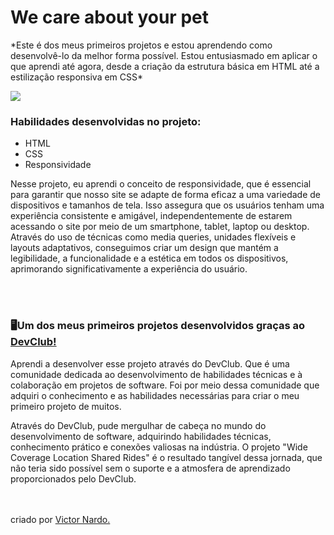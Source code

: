 <h1> We care about your pet </h1>


<p>*Este é dos meus primeiros projetos e estou aprendendo como desenvolvê-lo da melhor forma possível. Estou entusiasmado em aplicar o que aprendi até agora, desde a criação da estrutura básica em HTML até a estilização responsiva em CSS*</p>

<img src="https://github.com/vnardo/projeto-2/blob/main/img/Illustration%202.png?raw=true">

<h3>Habilidades desenvolvidas no projeto:</h3>

- HTML
- CSS
- Responsividade
<p>
Nesse projeto, eu aprendi o conceito de responsividade, que é essencial para garantir que nosso site se adapte de forma eficaz a uma variedade de dispositivos e tamanhos de tela. Isso assegura que os usuários tenham uma experiência consistente e amigável, independentemente de estarem acessando o site por meio de um smartphone, tablet, laptop ou desktop. Através do uso de técnicas como media queries, unidades flexíveis e layouts adaptativos, conseguimos criar um design que mantém a legibilidade, a funcionalidade e a estética em todos os dispositivos, aprimorando significativamente a experiência do usuário.
</p>

<br>
<br>

<h3>🖥Um dos meus primeiros projetos desenvolvidos graças ao <a href="https://rodolfomori.com.br/devclub">DevClub!</a></h3>
<p>Aprendi a desenvolver esse projeto através do DevClub. Que é uma comunidade dedicada ao desenvolvimento de habilidades técnicas e à colaboração em projetos de software. Foi por meio dessa comunidade que adquiri o conhecimento e as habilidades necessárias para criar o meu primeiro projeto de muitos. </p>
<p>Através do DevClub, pude mergulhar de cabeça no mundo do desenvolvimento de software, adquirindo habilidades técnicas, conhecimento prático e conexões valiosas na indústria. O projeto "Wide Coverage Location Shared Rides" é o resultado tangível dessa jornada, que não teria sido possível sem o suporte e a atmosfera de aprendizado proporcionados pelo DevClub.</p>
<br>
<br>
criado por <a href="https://www.linkedin.com/in/victor-nardo-1710ba282/">Victor Nardo.</a>
